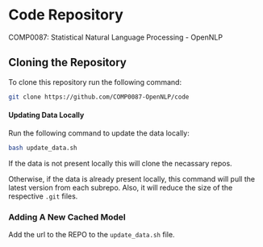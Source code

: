 # Code Repository

COMP0087: Statistical Natural Language Processing - OpenNLP

## Cloning the Repository

To clone this repository run the following command:

```bash
git clone https://github.com/COMP0087-OpenNLP/code
```

#### Updating Data Locally

Run the following command to update the data locally:

```bash
bash update_data.sh
```

If the data is not present locally this will clone the necassary repos.

Otherwise, if the data is already present locally, this command will pull the latest version from each subrepo. Also, it will reduce the size of the respective `.git` files.

### Adding A New Cached Model

Add the url to the REPO to the `update_data.sh` file.
